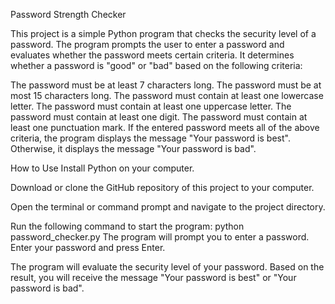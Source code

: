 Password Strength Checker

This project is a simple Python program that checks the security level of a password. 
The program prompts the user to enter a password and evaluates whether the password meets certain criteria. 
It determines whether a password is "good" or "bad" based on the following criteria:

The password must be at least 7 characters long.
The password must be at most 15 characters long.
The password must contain at least one lowercase letter.
The password must contain at least one uppercase letter.
The password must contain at least one digit.
The password must contain at least one punctuation mark.
If the entered password meets all of the above criteria, the program displays the message "Your password is best". Otherwise, it displays the message "Your password is bad".

How to Use
Install Python on your computer. 

Download or clone the GitHub repository of this project to your computer.

Open the terminal or command prompt and navigate to the project directory.

Run the following command to start the program:
python password_checker.py
The program will prompt you to enter a password. Enter your password and press Enter.

The program will evaluate the security level of your password. Based on the result, you will receive the message "Your password is best" or "Your password is bad".

